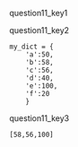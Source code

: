 question11_key1



question11_key2
```
my_dict = {
    'a':50, 
    'b':58, 
    'c':56,
    'd':40, 
    'e':100, 
    'f':20
    }
```
question11_key3
```
[58,56,100]
```
